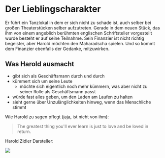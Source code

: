 # Der Lieblingscharakter

Er führt ein Tanzlokal in dem er sich nicht zu schade ist, auch selber bei großen Theaterstücken selber aufzutreten.
Gerade in dem neuen Stück, das ihm von einem angeblich berühmten englischen Schriftsteller vorgestellt wurde besteht er auf seine Teilnahme.
Sein Finanzier ist nicht richtig begeister, aber Harold möchten den Maharadscha spielen. Und so kommt dem Finanzier ebenfalls der Gedanke, mitzuwirken.

## Was Harold ausmacht
* gibt sich als Geschäftsmann durch und durch
* kümmert sich um seine Leute
    * möchte sich eigentlich noch mehr kümmern, was aber nicht zu seiner Rolle als Geschäftsmann passt
* würde fast alles geben, um den Laden am Laufen zu halten
* sieht gerne über Unzulänglichkeiten hinweg, wenn das Menschliche stimmt

Wie Harold zu sagen pflegt (jaja, ist nicht von ihm):

> The greatest thing you'll ever learn
> is just to love and be loved in return.

Harold Zidler Darsteller:

<img src="https://upload.wikimedia.org/wikipedia/commons/thumb/e/e2/Jim_Broadbent_2012.jpg/1024px-Jim_Broadbent_2012.jpg" />
